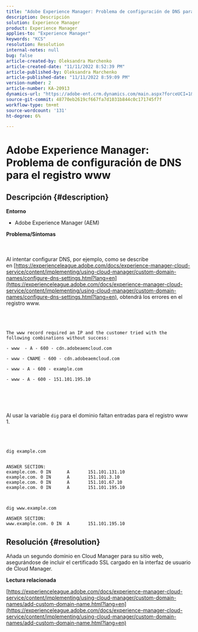 ```yaml
---
title: "Adobe Experience Manager: Problema de configuración de DNS para el registro www"
description: Descripción
solution: Experience Manager
product: Experience Manager
applies-to: "Experience Manager"
keywords: "KCS"
resolution: Resolution
internal-notes: null
bug: false
article-created-by: Oleksandra Marchenko
article-created-date: "11/11/2022 8:52:39 PM"
article-published-by: Oleksandra Marchenko
article-published-date: "11/11/2022 8:59:09 PM"
version-number: 2
article-number: KA-20913
dynamics-url: "https://adobe-ent.crm.dynamics.com/main.aspx?forceUCI=1&pagetype=entityrecord&etn=knowledgearticle&id=9df299c6-0262-ed11-9561-6045bd006b25"
source-git-commit: 48770eb2619cf667fa7d1031b844c0c171745f7f
workflow-type: tm+mt
source-wordcount: '131'
ht-degree: 6%

---
```


# Adobe Experience Manager: Problema de configuración de DNS para el registro www

## Descripción {#description}

<b>Entorno</b>
- Adobe Experience Manager (AEM)

<b>Problema/Síntomas</b><br><br> <br><br>Al intentar configurar DNS, por ejemplo, como se describe en [https://experienceleague.adobe.com/docs/experience-manager-cloud-service/content/implementing/using-cloud-manager/custom-domain-names/configure-dns-settings.html?lang=en](https://experienceleague.adobe.com/docs/experience-manager-cloud-service/content/implementing/using-cloud-manager/custom-domain-names/configure-dns-settings.html?lang=en), obtendrá los errores en el registro www. <br><br> <br><br>

```
The www record required an IP and the customer tried with the following combinations without success:

- www  - A - 600 - cdn.adobeaemcloud.com

- www - CNAME - 600 - cdn.adobeaemcloud.com

- www - A - 600 - example.com

- www - A - 600 - 151.101.195.10
```

<br><br> <br><br>Al usar la variable `dig` para el dominio faltan entradas para el registro www 1.<br><br><br><br>

```
dig example.com


ANSWER SECTION:
example.com. 0 IN      A       151.101.131.10
example.com. 0 IN      A       151.101.3.10
example.com. 0 IN      A       151.101.67.10
example.com. 0 IN      A       151.101.195.10

 

dig www.example.com

ANSWER SECTION:
www.example.com. 0 IN  A       151.101.195.10
```



## Resolución {#resolution}


Añada un segundo dominio en Cloud Manager para su sitio web, asegurándose de incluir el certificado SSL cargado en la interfaz de usuario de Cloud Manager.

<b>Lectura relacionada</b>

[https://experienceleague.adobe.com/docs/experience-manager-cloud-service/content/implementing/using-cloud-manager/custom-domain-names/add-custom-domain-name.html?lang=en](https://experienceleague.adobe.com/docs/experience-manager-cloud-service/content/implementing/using-cloud-manager/custom-domain-names/add-custom-domain-name.html?lang=en)
